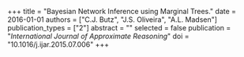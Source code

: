 +++
title = "Bayesian Network Inference using Marginal Trees."
date = 2016-01-01
authors = ["C.J. Butz", "J.S. Oliveira", "A.L. Madsen"]
publication_types = ["2"]
abstract = ""
selected = false
publication = "*International Journal of Approximate Reasoning*"
doi = "10.1016/j.ijar.2015.07.006"
+++

